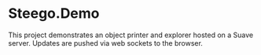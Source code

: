 # Steego.Demo

This project demonstrates an object printer and explorer hosted on a Suave server.  Updates are pushed via web sockets to the browser.
